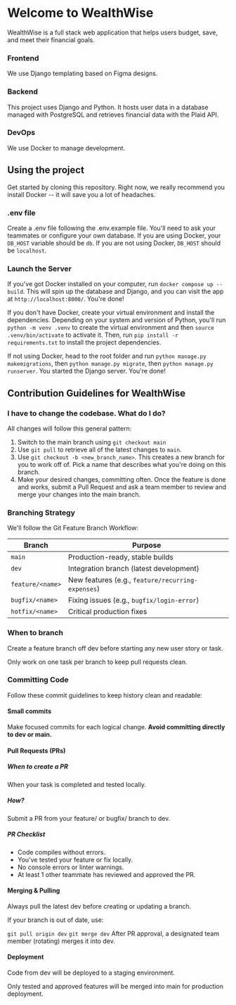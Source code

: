# Welcome to WealthWise

WealthWise is a full stack web application that helps users budget, save, and meet their financial goals.

### Frontend

We use Django templating based on Figma designs.

### Backend

This project uses Django and Python. It hosts user data in a database managed with PostgreSQL and retrieves financial data with the Plaid API.

### DevOps

We use Docker to manage development.

## Using the project

Get started by cloning this repository. Right now, we really recommend you install Docker -- it will save you a lot of headaches.

### .env file

Create a .env file following the .env.example file. You'll need to ask your teammates or configure your own database. If you are using Docker, your `DB_HOST` variable should be `db`. If you are not using Docker, `DB_HOST` should be `localhost`.

### Launch the Server

If you've got Docker installed on your computer, run `docker compose up --build`. This will spin up the database and Django, and you can visit the app at `http://localhost:8000/`. You're done!

If you don't have Docker, create your virtual environment and install the dependencies. Depending on your system and version of Python, you'll run `python -m venv .venv` to create the virtual environment and then `source .venv/bin/activate` to activate it. Then, run `pip install -r requirements.txt` to install the project dependencies.

If not using Docker, head to the root folder and run `python manage.py makemigrations`, then `python manage.py migrate`, then `python manage.py runserver`. You started the Django server. You're done!

## Contribution Guidelines for WealthWise

### I have to change the codebase. What do I do?

All changes will follow this general pattern:

1. Switch to the main branch using `git checkout main`
2. Use `git pull` to retrieve all of the latest changes to `main`.
3. Use `git checkout -b <new_branch_name>`. This creates a new branch for you to work off of. Pick a name that describes what you're doing on this branch.
4. Make your desired changes, committing often. Once the feature is done and works, submit a Pull Request and ask a team member to review and merge your changes into the main branch.

### Branching Strategy

We'll follow the Git Feature Branch Workflow:

| Branch           | Purpose                                           |
| ---------------- | ------------------------------------------------- |
| `main`           | Production-ready, stable builds                   |
| `dev`            | Integration branch (latest development)           |
| `feature/<name>` | New features (e.g., `feature/recurring-expenses`) |
| `bugfix/<name>`  | Fixing issues (e.g., `bugfix/login-error`)        |
| `hotfix/<name>`  | Critical production fixes                         |

### When to branch

Create a feature branch off dev before starting any new user story or task.

Only work on one task per branch to keep pull requests clean.

### Committing Code

Follow these commit guidelines to keep history clean and readable:

#### Small commits

Make focused commits for each logical change. **Avoid committing directly to dev or main.**

#### Pull Requests (PRs)

##### When to create a PR

When your task is completed and tested locally.

##### How?

Submit a PR from your feature/ or bugfix/ branch to dev.

##### PR Checklist

- Code compiles without errors.
- You’ve tested your feature or fix locally.
- No console errors or linter warnings.
- At least 1 other teammate has reviewed and approved the PR.

#### Merging & Pulling

Always pull the latest dev before creating or updating a branch.

If your branch is out of date, use:

`git pull origin dev`
`git merge dev`
After PR approval, a designated team member (rotating) merges it into dev.

#### Deployment

Code from dev will be deployed to a staging environment.

Only tested and approved features will be merged into main for production deployment.
